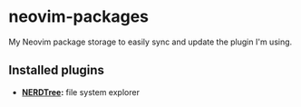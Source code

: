 # neovim-packages
My Neovim package storage to easily sync and update the plugin I'm using.

## Installed plugins
- **[NERDTree](https://github.com/preservim/nerdtree):** file system explorer
